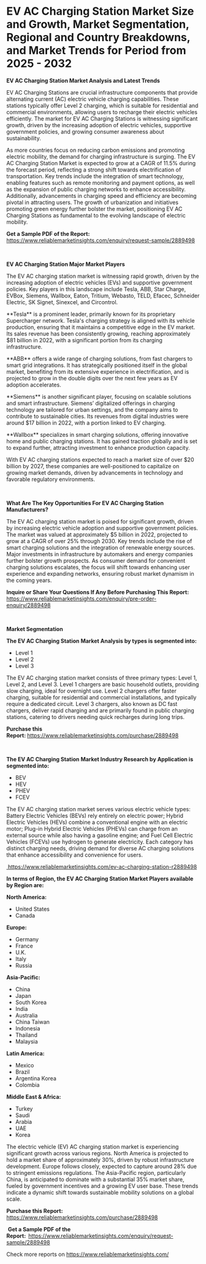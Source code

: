 <p><h1>EV AC Charging Station Market Size and Growth, Market Segmentation, Regional and Country Breakdowns, and Market Trends for Period from 2025 -  2032</h1></p><p><strong>EV AC Charging Station Market Analysis and Latest Trends</strong></p>
<p><p>EV AC Charging Stations are crucial infrastructure components that provide alternating current (AC) electric vehicle charging capabilities. These stations typically offer Level 2 charging, which is suitable for residential and commercial environments, allowing users to recharge their electric vehicles efficiently. The market for EV AC Charging Stations is witnessing significant growth, driven by the increasing adoption of electric vehicles, supportive government policies, and growing consumer awareness about sustainability.</p><p>As more countries focus on reducing carbon emissions and promoting electric mobility, the demand for charging infrastructure is surging. The EV AC Charging Station Market is expected to grow at a CAGR of 11.5% during the forecast period, reflecting a strong shift towards electrification of transportation. Key trends include the integration of smart technology, enabling features such as remote monitoring and payment options, as well as the expansion of public charging networks to enhance accessibility. Additionally, advancements in charging speed and efficiency are becoming pivotal in attracting users. The growth of urbanization and initiatives promoting green energy further bolster the market, positioning EV AC Charging Stations as fundamental to the evolving landscape of electric mobility.</p></p>
<p><strong>Get a Sample PDF of the Report:&nbsp;</strong> <a href="https://www.reliablemarketinsights.com/enquiry/request-sample/2889498?utm_campaign=3498&utm_medium=2&utm_source=Github&utm_content=ia&utm_term=14032025&utm_id=ev-ac-charging-station">https://www.reliablemarketinsights.com/enquiry/request-sample/2889498</a></p>
<p>&nbsp;</p>
<p><strong>EV AC Charging Station Major Market Players</strong></p>
<p><p>The EV AC charging station market is witnessing rapid growth, driven by the increasing adoption of electric vehicles (EVs) and supportive government policies. Key players in this landscape include Tesla, ABB, Star Charge, EVBox, Siemens, Wallbox, Eaton, Tritium, Webasto, TELD, Efacec, Schneider Electric, SK Signet, Sinexcel, and Circontrol.</p><p>**Tesla** is a prominent leader, primarily known for its proprietary Supercharger network. Tesla's charging strategy is aligned with its vehicle production, ensuring that it maintains a competitive edge in the EV market. Its sales revenue has been consistently growing, reaching approximately $81 billion in 2022, with a significant portion from its charging infrastructure.</p><p>**ABB** offers a wide range of charging solutions, from fast chargers to smart grid integrations. It has strategically positioned itself in the global market, benefiting from its extensive experience in electrification, and is projected to grow in the double digits over the next few years as EV adoption accelerates.</p><p>**Siemens** is another significant player, focusing on scalable solutions and smart infrastructure. Siemens’ digitalized offerings in charging technology are tailored for urban settings, and the company aims to contribute to sustainable cities. Its revenues from digital industries were around $17 billion in 2022, with a portion linked to EV charging.</p><p>**Wallbox** specializes in smart charging solutions, offering innovative home and public charging stations. It has gained traction globally and is set to expand further, attracting investment to enhance production capacity.</p><p>With EV AC charging stations expected to reach a market size of over $20 billion by 2027, these companies are well-positioned to capitalize on growing market demands, driven by advancements in technology and favorable regulatory environments.</p></p>
<p>&nbsp;</p>
<p><strong>What Are The Key Opportunities For EV AC Charging Station Manufacturers?</strong></p>
<p><p>The EV AC charging station market is poised for significant growth, driven by increasing electric vehicle adoption and supportive government policies. The market was valued at approximately $5 billion in 2022, projected to grow at a CAGR of over 25% through 2030. Key trends include the rise of smart charging solutions and the integration of renewable energy sources. Major investments in infrastructure by automakers and energy companies further bolster growth prospects. As consumer demand for convenient charging solutions escalates, the focus will shift towards enhancing user experience and expanding networks, ensuring robust market dynamism in the coming years.</p></p>
<p><strong>Inquire or Share Your Questions If Any Before Purchasing This Report:</strong> <a href="https://www.reliablemarketinsights.com/enquiry/pre-order-enquiry/2889498?utm_campaign=3498&utm_medium=2&utm_source=Github&utm_content=ia&utm_term=14032025&utm_id=ev-ac-charging-station">https://www.reliablemarketinsights.com/enquiry/pre-order-enquiry/2889498</a></p>
<p>&nbsp;</p>
<p><strong>Market Segmentation</strong></p>
<p><strong>The EV AC Charging Station Market Analysis by types is segmented into:</strong></p>
<p><ul><li>Level 1</li><li>Level 2</li><li>Level 3</li></ul></p>
<p><p>The EV AC charging station market consists of three primary types: Level 1, Level 2, and Level 3. Level 1 chargers are basic household outlets, providing slow charging, ideal for overnight use. Level 2 chargers offer faster charging, suitable for residential and commercial installations, and typically require a dedicated circuit. Level 3 chargers, also known as DC fast chargers, deliver rapid charging and are primarily found in public charging stations, catering to drivers needing quick recharges during long trips.</p></p>
<p><strong>Purchase this Report:&nbsp;</strong><a href="https://www.reliablemarketinsights.com/purchase/2889498?utm_campaign=3498&utm_medium=2&utm_source=Github&utm_content=ia&utm_term=14032025&utm_id=ev-ac-charging-station">https://www.reliablemarketinsights.com/purchase/2889498</a></p>
<p>&nbsp;</p>
<p><strong>The EV AC Charging Station Market Industry Research by Application is segmented into:</strong></p>
<p><ul><li>BEV</li><li>HEV</li><li>PHEV</li><li>FCEV</li></ul></p>
<p><p>The EV AC charging station market serves various electric vehicle types: Battery Electric Vehicles (BEVs) rely entirely on electric power; Hybrid Electric Vehicles (HEVs) combine a conventional engine with an electric motor; Plug-in Hybrid Electric Vehicles (PHEVs) can charge from an external source while also having a gasoline engine; and Fuel Cell Electric Vehicles (FCEVs) use hydrogen to generate electricity. Each category has distinct charging needs, driving demand for diverse AC charging solutions that enhance accessibility and convenience for users.</p></p>
<p><a href="https://www.reliablemarketinsights.com/ev-ac-charging-station-r2889498?utm_campaign=3498&utm_medium=2&utm_source=Github&utm_content=ia&utm_term=14032025&utm_id=ev-ac-charging-station">&nbsp;https://www.reliablemarketinsights.com/ev-ac-charging-station-r2889498</a></p>
<p><strong>In terms of Region, the EV AC Charging Station Market Players available by Region are:</strong></p>
<p>
    <p> <strong> North America: </strong>
        <ul>
            <li>United States</li>
            <li>Canada</li>
        </ul>
        </p> 
    <p> <strong> Europe: </strong>
        <ul>
            <li>Germany</li>
            <li>France</li>
            <li>U.K.</li>
            <li>Italy</li>
            <li>Russia</li>
        </ul>
        </p> 
    <p> <strong> Asia-Pacific: </strong>
        <ul>
            <li>China</li>
            <li>Japan</li>
            <li>South Korea</li>
            <li>India</li>
            <li>Australia</li>
            <li>China Taiwan</li>
            <li>Indonesia</li>
            <li>Thailand</li>
            <li>Malaysia</li>
        </ul>
        </p> 
    <p> <strong> Latin America: </strong>
        <ul>
            <li>Mexico</li>
            <li>Brazil</li>
            <li>Argentina Korea</li>
            <li>Colombia</li>
        </ul>
        </p> 
    <p> <strong> Middle East & Africa: </strong>
        <ul>
            <li>Turkey</li>
            <li>Saudi</li>
            <li>Arabia</li>
            <li>UAE</li>
            <li>Korea</li>
        </ul>
    </p>
    </p>
<p><p>The electric vehicle (EV) AC charging station market is experiencing significant growth across various regions. North America is projected to hold a market share of approximately 30%, driven by robust infrastructure development. Europe follows closely, expected to capture around 28% due to stringent emissions regulations. The Asia-Pacific region, particularly China, is anticipated to dominate with a substantial 35% market share, fueled by government incentives and a growing EV user base. These trends indicate a dynamic shift towards sustainable mobility solutions on a global scale.</p></p>
<p><strong>Purchase this Report: </strong><a href="https://www.reliablemarketinsights.com/purchase/2889498?utm_campaign=3498&utm_medium=2&utm_source=Github&utm_content=ia&utm_term=14032025&utm_id=ev-ac-charging-station">https://www.reliablemarketinsights.com/purchase/2889498</a></p>
<p>&nbsp;<strong>Get a Sample PDF of the Report:&nbsp;&nbsp;</strong><a href="https://www.reliablemarketinsights.com/enquiry/request-sample/2889498?utm_campaign=3498&utm_medium=2&utm_source=Github&utm_content=ia&utm_term=14032025&utm_id=ev-ac-charging-station">https://www.reliablemarketinsights.com/enquiry/request-sample/2889498</a></p>
<p><strong></strong></p>
<p>Check more reports on <a href="https://www.reliablemarketinsights.com/?utm_campaign=3498&utm_medium=2&utm_source=Github&utm_content=ia&utm_term=14032025&utm_id=ev-ac-charging-station">https://www.reliablemarketinsights.com/</a></p>